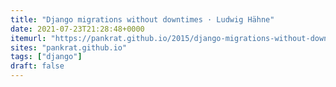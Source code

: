 ```yaml
---
title: "Django migrations without downtimes · Ludwig Hähne"
date: 2021-07-23T21:28:48+0000
itemurl: "https://pankrat.github.io/2015/django-migrations-without-downtimes/"
sites: "pankrat.github.io"
tags: ["django"]
draft: false
---
```

